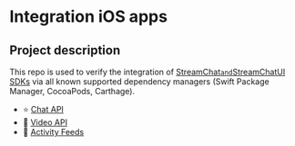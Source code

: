 # Integration iOS apps


## Project description

This repo is used to verify the integration of [StreamChat` and `StreamChatUI SDKs](https://github.com/GetStream/stream-chat-swift) via all known supported dependency managers (Swift Package Manager, CocoaPods, Carthage).

- ⭐ [Chat API](https://getstream.io/chat/)
- 📱 [Video API](https://getstream.io/video/)
- 🔔 [Activity Feeds](https://getstream.io/activity-feeds/)
